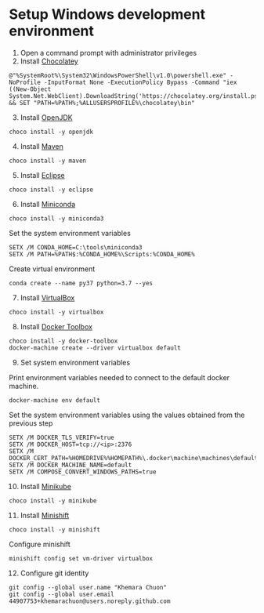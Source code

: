 # Setup Windows development environment
1. Open a command prompt with administrator privileges
2. Install [Chocolatey](https://chocolatey.org/docs/installation)

```
@"%SystemRoot%\System32\WindowsPowerShell\v1.0\powershell.exe" -NoProfile -InputFormat None -ExecutionPolicy Bypass -Command "iex ((New-Object System.Net.WebClient).DownloadString('https://chocolatey.org/install.ps1'))" && SET "PATH=%PATH%;%ALLUSERSPROFILE%\chocolatey\bin"
```
3. Install [OpenJDK](https://chocolatey.org/packages/openjdk)

```
choco install -y openjdk
```
4. Install [Maven](https://chocolatey.org/packages/maven)

```
choco install -y maven
```
5. Install [Eclipse](https://chocolatey.org/packages/eclipse)

```
choco install -y eclipse
```
6. Install [Miniconda](https://chocolatey.org/packages/miniconda3)

```
choco install -y miniconda3
```
  Set the system environment variables
```
SETX /M CONDA_HOME=C:\tools\miniconda3
SETX /M PATH=%PATH$:%CONDA_HOME%\Scripts:%CONDA_HOME%
```
  Create virtual environment
```
conda create --name py37 python=3.7 --yes
```
7. Install [VirtualBox](https://chocolatey.org/packages/virtualbox)

```
choco install -y virtualbox
```
8. Install [Docker Toolbox](https://chocolatey.org/packages/docker-toolbox)

```
choco install -y docker-toolbox
docker-machine create --driver virtualbox default
```
9. Set system environment variables

  Print environment variables needed to connect to the default docker machine.
```
docker-machine env default
```
  Set the system environment variables using the values obtained from the previous step
```
SETX /M DOCKER_TLS_VERIFY=true
SETX /M DOCKER_HOST=tcp://<ip>:2376
SETX /M DOCKER_CERT_PATH=%HOMEDRIVE%%HOMEPATH%\.docker\machine\machines\default
SETX /M DOCKER_MACHINE_NAME=default
SETX /M COMPOSE_CONVERT_WINDOWS_PATHS=true
```
10. Install [Minikube](https://chocolatey.org/packages/Minikube)

```
choco install -y minikube
```
11. Install [Minishift](https://chocolatey.org/packages/minishift)

```
choco install -y minishift
```
  Configure minishift
```
minishift config set vm-driver virtualbox
```
12. Configure git identity

```
git config --global user.name "Khemara Chuon"
git config --global user.email 44907753+khemarachuon@users.noreply.github.com
```
